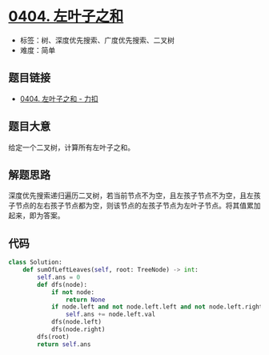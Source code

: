 # [0404. 左叶子之和](https://leetcode.cn/problems/sum-of-left-leaves/)

- 标签：树、深度优先搜索、广度优先搜索、二叉树
- 难度：简单

## 题目链接

- [0404. 左叶子之和 - 力扣](https://leetcode.cn/problems/sum-of-left-leaves/)

## 题目大意

给定一个二叉树，计算所有左叶子之和。

## 解题思路

深度优先搜索递归遍历二叉树，若当前节点不为空，且左孩子节点不为空，且左孩子节点的左右孩子节点都为空，则该节点的左孩子节点为左叶子节点。将其值累加起来，即为答案。

## 代码

```python
class Solution:
    def sumOfLeftLeaves(self, root: TreeNode) -> int:
        self.ans = 0
        def dfs(node):
            if not node:
                return None
            if node.left and not node.left.left and not node.left.right:
                self.ans += node.left.val
            dfs(node.left)
            dfs(node.right)
        dfs(root)
        return self.ans
```

